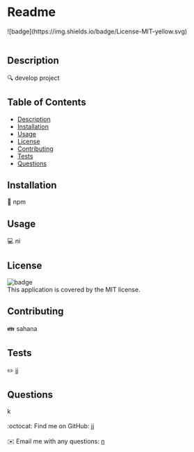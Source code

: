 <h1>Readme</h1>
  ![badge](https://img.shields.io/badge/License-MIT-yellow.svg)
  <br />
  <br />
  
  ## Description
  🔍 develop project
  
  ## Table of Contents
  - [Description](#description)
  - [Installation](#installation)
  - [Usage](#usage)
  - [License](#license)
  - [Contributing](#contributing)
  - [Tests](#tests)
  - [Questions](#questions)
  
  ## Installation
  💾 npm
  
  ## Usage
  💻 ni
  
  ## License
  ![badge](https://img.shields.io/badge/license-MIT-brightgreen)
  <br />
  This application is covered by the MIT license. 
  
  ## Contributing
  👪 sahana
  
  ## Tests
  ✏️ jj
  
  ## Questions
  k<br />
  <br />
  :octocat: Find me on GitHub: <a href="https://github.com/jj" target="_blank">jj</a><br />
  <br />
  ✉️ Email me with any questions: <a href="mailto:n" target="_blank">n</a><br /><br />
